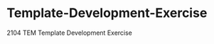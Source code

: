 Template-Development-Exercise
=============================

2104 TEM Template Development Exercise
